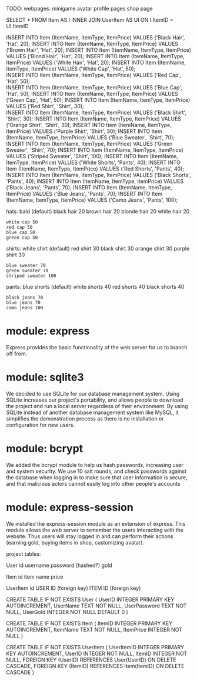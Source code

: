 TODO:
    webpages:
    minigame
    avatar
    profile pages
    shop page


SELECT *
FROM Item AS I INNER JOIN UserItem AS UI
ON I.ItemID = UI.ItemID



INSERT INTO Item (ItemName, ItemType, ItemPrice) VALUES ('Black Hair', 'Hat', 20);
INSERT INTO Item (ItemName, ItemType, ItemPrice) VALUES ('Brown Hair', 'Hat', 20); 
INSERT INTO Item (ItemName, ItemType, ItemPrice) VALUES ('Blond Hair', 'Hat', 20); 
INSERT INTO Item (ItemName, ItemType, ItemPrice) VALUES ('White Hair', 'Hat', 20); 
INSERT INTO Item (ItemName, ItemType, ItemPrice) VALUES ('White Cap', 'Hat', 50);  
INSERT INTO Item (ItemName, ItemType, ItemPrice) VALUES ('Red Cap', 'Hat', 50);     
INSERT INTO Item (ItemName, ItemType, ItemPrice) VALUES ('Blue Cap', 'Hat', 50); 
INSERT INTO Item (ItemName, ItemType, ItemPrice) VALUES ('Green Cap', 'Hat', 50); 
INSERT INTO Item (ItemName, ItemType, ItemPrice) VALUES ('Red Shirt', 'Shirt', 30);   
INSERT INTO Item (ItemName, ItemType, ItemPrice) VALUES ('Black Shirt', 'Shirt', 30);
INSERT INTO Item (ItemName, ItemType, ItemPrice) VALUES ('Orange Shirt', 'Shirt', 30);
INSERT INTO Item (ItemName, ItemType, ItemPrice) VALUES ('Purple Shirt', 'Shirt', 30);
INSERT INTO Item (ItemName, ItemType, ItemPrice) VALUES ('Blue Sweater', 'Shirt', 70);
INSERT INTO Item (ItemName, ItemType, ItemPrice) VALUES ('Green Sweater', 'Shirt', 70);
INSERT INTO Item (ItemName, ItemType, ItemPrice) VALUES ('Striped Sweater', 'Shirt', 100);
INSERT INTO Item (ItemName, ItemType, ItemPrice) VALUES ('White Shorts', 'Pants', 40);
INSERT INTO Item (ItemName, ItemType, ItemPrice) VALUES ('Red Shorts', 'Pants', 40);
INSERT INTO Item (ItemName, ItemType, ItemPrice) VALUES ('Black Shorts', 'Pants', 40);
INSERT INTO Item (ItemName, ItemType, ItemPrice) VALUES ('Black Jeans', 'Pants', 70);
INSERT INTO Item (ItemName, ItemType, ItemPrice) VALUES ('Blue Jeans', 'Pants', 70);
INSERT INTO Item (ItemName, ItemType, ItemPrice) VALUES ('Camo Jeans', 'Pants', 100);

hats:
    bald (default)
    black hair 20
    brown hair 20
    blonde hair 20
    white hair 20

    white cap 50
    red cap 50
    blue cap 50
    green cap 50

shirts:
    white shirt (default)
    red shirt 30
    black shirt 30
    orange shirt 30
    purple shirt 30

    blue sweater 70
    green sweater 70
    striped sweater 100

pants:
    blue shorts (default)
    white shorts 40
    red shorts 40
    black shorts 40

    black jeans 70
    blue jeans 70
    camo jeans 100

# module: express

Express provides the basic functionality of the web server for us to branch off from.

# module: sqlite3

We decided to use SQLite for our database management system. Using SQLite increases our project's portability, and allows people to download the project and run a local server regardless of their environment. By using SQLite instead of another database management system like MySQL, it simplifies the demonstration process as there is no installation or configuration for new users.

# module: bcrypt

We added the bcrypt module to help us hash passwords, increasing user and system security. We use 10 salt rounds, and check passwords against the database when logging in to make sure that user information is secure, and that malicious actors cannot easily log into other people's accounts

# module: express-session

We installed the express-session module as an extension of express. This module allows the web server to remember the users interacting with the website. Thus users will stay logged in and can perform their actions (earning gold, buying items in shop, customizing avatar).

project tables:

User
    id
    username
    password (hashed?)
    gold

Item
    id
    item name
    price


UserItem
    id
    USER ID (foreign key)
    ITEM ID (foreign key)


CREATE TABLE IF NOT EXISTS User (
    UserID INTEGER PRIMARY KEY AUTOINCREMENT,
    UserName TEXT NOT NULL,
    UserPassword TEXT NOT NULL,
    UserGold INTEGER NOT NULL DEFAULT 0
)

CREATE TABLE IF NOT EXISTS Item (
    ItemID INTEGER PRIMARY KEY AUTOINCREMENT,
    ItemName TEXT NOT NULL,
    ItemPrice INTEGER NOT NULL
)

CREATE TABLE IF NOT EXISTS UserItem (
    UserItemID INTEGER PRIMARY KEY AUTOINCREMENT,
    UserID INTEGER NOT NULL,
    ItemID INTEGER NOT NULL,
    FOREIGN KEY (UserID) REFERENCES User(UserID) ON DELETE CASCADE,
    FOREIGN KEY (ItemID) REFERENCES Item(ItemID) ON DELETE CASCADE
)
